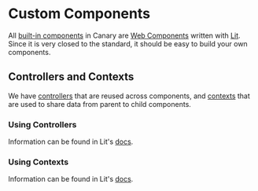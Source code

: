 # Custom Components

All [built-in components](https://github.com/fastrepl/canary/tree/main/js/packages/web/src) in Canary are [Web Components](https://developer.mozilla.org/en-US/docs/Web/Web_Components) written with [Lit](https://lit.dev/). Since it is very closed to the standard, it should be easy to build your own components.

## Controllers and Contexts

We have [controllers](https://github.com/fastrepl/canary/blob/main/js/packages/web/src/controllers.ts) that are reused across components, and [contexts](https://github.com/fastrepl/canary/blob/main/js/packages/web/src/contexts.ts) that are used to share data from parent to child components.

### Using Controllers

Information can be found in Lit's [docs](https://lit.dev/docs/composition/controllers/).

### Using Contexts

Information can be found in Lit's [docs](https://lit.dev/docs/composition/context/).
